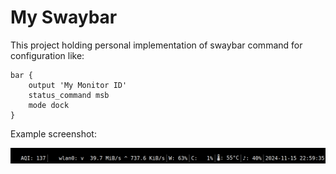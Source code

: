 # My Swaybar


This project holding personal implementation of swaybar command for
configuration like:

```
bar {
    output 'My Monitor ID'
    status_command msb
    mode dock
}
```

Example screenshot:

![example screenshot](./example.png)
